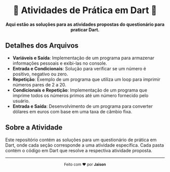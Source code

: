 <h1 align="center">🚀 Atividades de Prática em Dart 📝</h1>

<div align="center">
  <strong>Aqui estão as soluções para as atividades propostas do questionário para praticar Dart.</strong>
</div>

## Detalhes dos Arquivos

-  **Variáveis e Saída**: Implementação de um programa para armazenar informações pessoais e exibi-las no console.
-  **Entrada e Condicionais**: Solução para verificar se um número é positivo, negativo ou zero.
-  **Repetição**: Exemplo de um programa que utiliza um loop para imprimir números pares de 2 a 20.
-  **Condicionais e Repetição**: Implementação de um programa que imprime todos os números primos até um número fornecido pelo usuário.
-  **Entrada e Saída**: Desenvolvimento de um programa para converter dólares em euros com base em uma taxa de câmbio fixa.

## Sobre a Atividade

Este repositório contém as soluções para um questionário de prática em Dart, onde cada seção corresponde a uma atividade específica. Cada pasta contém o código em Dart que resolve a respectiva atividade proposta.

---

<p align="center">
  <sub>Feito com ❤️ por <strong>Jaison</strong></sub>
</p>
